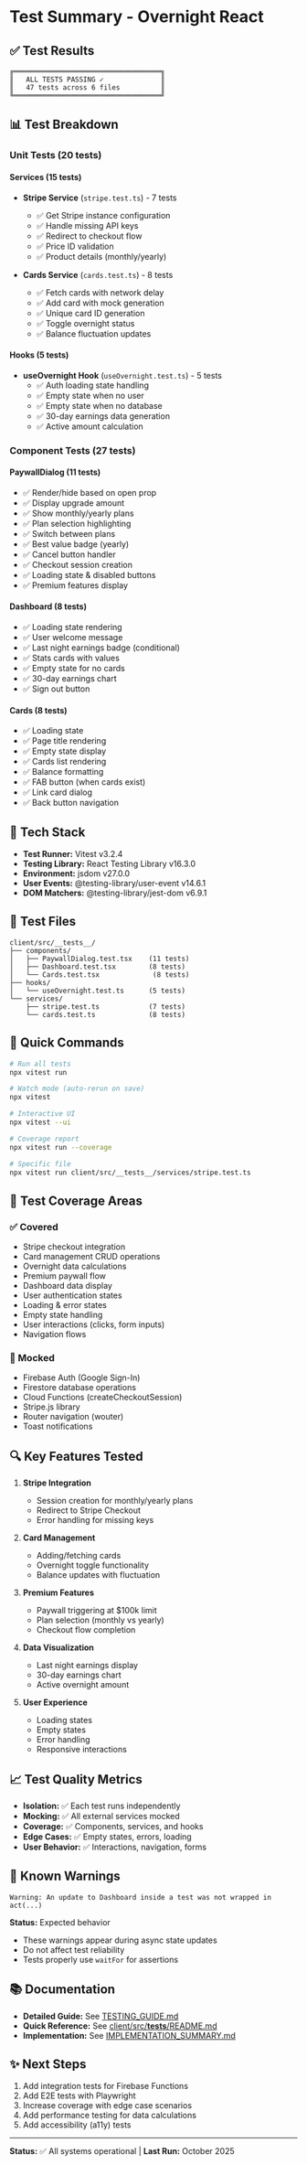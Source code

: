 # Test Summary - Overnight React

## ✅ Test Results

```
╔════════════════════════════════════╗
║   ALL TESTS PASSING ✓              ║
║   47 tests across 6 files          ║
╚════════════════════════════════════╝
```

## 📊 Test Breakdown

### Unit Tests (20 tests)

#### Services (15 tests)
- **Stripe Service** (`stripe.test.ts`) - 7 tests
  - ✅ Get Stripe instance configuration
  - ✅ Handle missing API keys
  - ✅ Redirect to checkout flow
  - ✅ Price ID validation
  - ✅ Product details (monthly/yearly)

- **Cards Service** (`cards.test.ts`) - 8 tests
  - ✅ Fetch cards with network delay
  - ✅ Add card with mock generation
  - ✅ Unique card ID generation
  - ✅ Toggle overnight status
  - ✅ Balance fluctuation updates

#### Hooks (5 tests)
- **useOvernight Hook** (`useOvernight.test.ts`) - 5 tests
  - ✅ Auth loading state handling
  - ✅ Empty state when no user
  - ✅ Empty state when no database
  - ✅ 30-day earnings data generation
  - ✅ Active amount calculation

### Component Tests (27 tests)

#### PaywallDialog (11 tests)
- ✅ Render/hide based on open prop
- ✅ Display upgrade amount
- ✅ Show monthly/yearly plans
- ✅ Plan selection highlighting
- ✅ Switch between plans
- ✅ Best value badge (yearly)
- ✅ Cancel button handler
- ✅ Checkout session creation
- ✅ Loading state & disabled buttons
- ✅ Premium features display

#### Dashboard (8 tests)
- ✅ Loading state rendering
- ✅ User welcome message
- ✅ Last night earnings badge (conditional)
- ✅ Stats cards with values
- ✅ Empty state for no cards
- ✅ 30-day earnings chart
- ✅ Sign out button

#### Cards (8 tests)
- ✅ Loading state
- ✅ Page title rendering
- ✅ Empty state display
- ✅ Cards list rendering
- ✅ Balance formatting
- ✅ FAB button (when cards exist)
- ✅ Link card dialog
- ✅ Back button navigation

## 🔧 Tech Stack

- **Test Runner:** Vitest v3.2.4
- **Testing Library:** React Testing Library v16.3.0
- **Environment:** jsdom v27.0.0
- **User Events:** @testing-library/user-event v14.6.1
- **DOM Matchers:** @testing-library/jest-dom v6.9.1

## 📁 Test Files

```
client/src/__tests__/
├── components/
│   ├── PaywallDialog.test.tsx    (11 tests)
│   ├── Dashboard.test.tsx        (8 tests)
│   └── Cards.test.tsx             (8 tests)
├── hooks/
│   └── useOvernight.test.ts      (5 tests)
└── services/
    ├── stripe.test.ts            (7 tests)
    └── cards.test.ts             (8 tests)
```

## 🚀 Quick Commands

```bash
# Run all tests
npx vitest run

# Watch mode (auto-rerun on save)
npx vitest

# Interactive UI
npx vitest --ui

# Coverage report
npx vitest run --coverage

# Specific file
npx vitest run client/src/__tests__/services/stripe.test.ts
```

## 🎯 Test Coverage Areas

### ✅ Covered
- Stripe checkout integration
- Card management CRUD operations
- Overnight data calculations
- Premium paywall flow
- Dashboard data display
- User authentication states
- Loading & error states
- Empty state handling
- User interactions (clicks, form inputs)
- Navigation flows

### 📝 Mocked
- Firebase Auth (Google Sign-In)
- Firestore database operations
- Cloud Functions (createCheckoutSession)
- Stripe.js library
- Router navigation (wouter)
- Toast notifications

## 🔍 Key Features Tested

1. **Stripe Integration**
   - Session creation for monthly/yearly plans
   - Redirect to Stripe Checkout
   - Error handling for missing keys

2. **Card Management**
   - Adding/fetching cards
   - Overnight toggle functionality
   - Balance updates with fluctuation

3. **Premium Features**
   - Paywall triggering at $100k limit
   - Plan selection (monthly vs yearly)
   - Checkout flow completion

4. **Data Visualization**
   - Last night earnings display
   - 30-day earnings chart
   - Active overnight amount

5. **User Experience**
   - Loading states
   - Empty states
   - Error handling
   - Responsive interactions

## 📈 Test Quality Metrics

- **Isolation:** ✅ Each test runs independently
- **Mocking:** ✅ All external services mocked
- **Coverage:** ✅ Components, services, and hooks
- **Edge Cases:** ✅ Empty states, errors, loading
- **User Behavior:** ✅ Interactions, navigation, forms

## 🐛 Known Warnings

```
Warning: An update to Dashboard inside a test was not wrapped in act(...)
```

**Status:** Expected behavior
- These warnings appear during async state updates
- Do not affect test reliability
- Tests properly use `waitFor` for assertions

## 📚 Documentation

- **Detailed Guide:** See [TESTING_GUIDE.md](./TESTING_GUIDE.md)
- **Quick Reference:** See [client/src/__tests__/README.md](./client/src/__tests__/README.md)
- **Implementation:** See [IMPLEMENTATION_SUMMARY.md](./IMPLEMENTATION_SUMMARY.md)

## ✨ Next Steps

1. Add integration tests for Firebase Functions
2. Add E2E tests with Playwright
3. Increase coverage with edge case scenarios
4. Add performance testing for data calculations
5. Add accessibility (a11y) tests

---

**Status:** ✅ All systems operational | **Last Run:** October 2025
